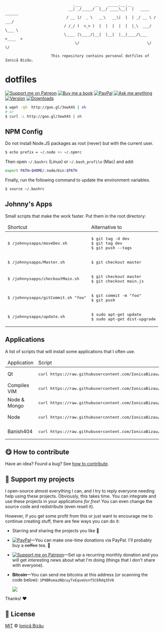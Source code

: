 <!-- Please do not edit this file. Edit the `blah` field in the `package.json` instead. If in doubt, open an issue. -->


```
                               .___      __    _____.__.__
                             __| _/_____/  |__/ ____\__|  |   ____   ______
                            / __ |/  _ \   __\   __\|  |  | _/ __ \ /  ___/
                           / /_/ (  <_> )  |  |  |  |  |  |_\  ___/ \___ \
                           \____ |\____/|__|  |__|  |__|____/\___  >____  >
                                \/                               \/     \/

                     This repository contains personal dotfiles of Ionică Bizău.
```


# dotfiles

 [![Support me on Patreon][badge_patreon]][patreon] [![Buy me a book][badge_amazon]][amazon] [![PayPal][badge_paypal_donate]][paypal-donations] [![Ask me anything](https://img.shields.io/badge/ask%20me-anything-1abc9c.svg)](https://github.com/IonicaBizau/ama) [![Version](https://img.shields.io/npm/v/ionicabizau-dotfiles.svg)](https://www.npmjs.com/package/ionicabizau-dotfiles) [![Downloads](https://img.shields.io/npm/dt/ionicabizau-dotfiles.svg)](https://www.npmjs.com/package/ionicabizau-dotfiles)

```sh
$ wget -qO- http://goo.gl/3owX4S | sh
# or
$ curl -L http://goo.gl/3owX4S | sh
```

## NPM Config


Do not install Node.JS packages as root (never) but with the current user.

```sh
$ echo prefix = ~/.node >> ~/.npmrc
```


Then open `~/.bashrc` (Linux) or `~/.bash_profile` (Mac) and add:

```sh
export PATH=$HOME/.node/bin:$PATH
```


Finally, run the following command to update the environment variables.

```sh
$ source ~/.bashrc
```

## Johnny's Apps


Small scripts that make the work faster. Put them in the root directory:

<table>
    <thead>
        <tr>
            <td>Shortcut</td>
            <td>Alternative to</td>
        </tr>
    </thead>
    <tbody>
        <tr>
            <td>
<pre>
$ /johnnysapps/moveDev.sh
</pre>
            </td>
            <td>
<pre>
$ git tag -d dev
$ git tag dev
$ git push --tags
</pre>
            </td>
        </tr>
        <tr>
            <td>
<pre>
$ /johnnysapps/Master.sh
</pre>
            </td>
            <td>
<pre>
$ git checkout master
</pre>
            </td>
        </tr>
        <tr>
            <td>
<pre>
$ /johnnysapps/checkoutMain.sh
</pre>
            </td>
            <td>
<pre>
$ git checkout master
$ git checkout main.js
</pre>
            </td>
        </tr>
        <tr>
            <td>
<pre>
$ /johnnysapps/gitCommit.sh "foo"
</pre>
            </td>
            <td>
<pre>
$ git commit -m "foo"
$ git push
</pre>
            </td>
        </tr>
        <tr>
            <td>
<pre>
$ /johnnysapps/update.sh
</pre>
            </td>
            <td>
<pre>
$ sudo apt-get update
$ sudo apt-get dist-upgrade
</pre>
            </td>
        </tr>
    </tbody>
</table>

## Applications


A list of scripts that will install some applications that I often use.

<table>
    <thead>
        <tr>
            <td>Application</td>
            <td>Script</td>
        </tr>
    </thead>
    <tbody>
        <tr>
            <td>Qt</td>
            <td>
<pre>
curl https://raw.githubusercontent.com/IonicaBizau/dotfiles/master/apps/qt.sh | sh
</pre>
        </td>
        </tr>
        <tr>
            <td>Compiles VIM</td>
            <td>
<pre>
curl https://raw.githubusercontent.com/IonicaBizau/dotfiles/master/apps/get-vim.sh | sh
</pre>
            </td>
        </tr>
        <tr>
            <td>Node & Mongo</td>
            <td>
<pre>
curl https://raw.githubusercontent.com/IonicaBizau/dotfiles/master/apps/node-and-mongo.sh | sh</td>
</pre>
        </tr>
        <tr>
            <td>Node</td>
            <td>
<pre>
curl https://raw.githubusercontent.com/IonicaBizau/dotfiles/master/apps/node.sh | sh
</pre>
            </td>
        </tr>
        <tr>
            <td>Banish404</td>
            <td>
<pre>
curl https://raw.githubusercontent.com/IonicaBizau/dotfiles/master/apps/banish404.sh | sh
</pre>
            </td>
        </tr>
    </tbody>
</table>

## :yum: How to contribute
Have an idea? Found a bug? See [how to contribute][contributing].


## :sparkling_heart: Support my projects

I open-source almost everything I can, and I try to reply everyone needing help using these projects. Obviously,
this takes time. You can integrate and use these projects in your applications *for free*! You can even change the source code and redistribute (even resell it).

However, if you get some profit from this or just want to encourage me to continue creating stuff, there are few ways you can do it:

 - Starring and sharing the projects you like :rocket:
 - [![PayPal][badge_paypal]][paypal-donations]—You can make one-time donations via PayPal. I'll probably buy a ~~coffee~~ tea. :tea:
 - [![Support me on Patreon][badge_patreon]][patreon]—Set up a recurring monthly donation and you will get interesting news about what I'm doing (things that I don't share with everyone).
 - **Bitcoin**—You can send me bitcoins at this address (or scanning the code below): `1P9BRsmazNQcuyTxEqveUsnf5CERdq35V6`

    ![](https://i.imgur.com/z6OQI95.png)

Thanks! :heart:



## :scroll: License

[MIT][license] © [Ionică Bizău][website]

[badge_patreon]: http://ionicabizau.github.io/badges/patreon.svg
[badge_amazon]: http://ionicabizau.github.io/badges/amazon.svg
[badge_paypal]: http://ionicabizau.github.io/badges/paypal.svg
[badge_paypal_donate]: http://ionicabizau.github.io/badges/paypal_donate.svg
[patreon]: https://www.patreon.com/ionicabizau
[amazon]: http://amzn.eu/hRo9sIZ
[paypal-donations]: https://www.paypal.com/cgi-bin/webscr?cmd=_s-xclick&hosted_button_id=RVXDDLKKLQRJW
[donate-now]: http://i.imgur.com/6cMbHOC.png

[license]: http://showalicense.com/?fullname=Ionic%C4%83%20Biz%C4%83u%20%3Cbizauionica%40gmail.com%3E%20(https%3A%2F%2Fionicabizau.net)&year=2013#license-mit
[website]: https://ionicabizau.net
[contributing]: /CONTRIBUTING.md
[docs]: /DOCUMENTATION.md
